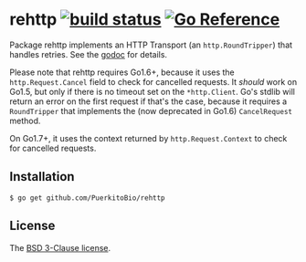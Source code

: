 # rehttp [![build status](https://secure.travis-ci.org/PuerkitoBio/rehttp.png)](http://travis-ci.org/PuerkitoBio/rehttp) [![Go Reference](https://pkg.go.dev/badge/github.com/PuerkitoBio/rehttp.svg)](https://pkg.go.dev/github.com/PuerkitoBio/rehttp)

Package rehttp implements an HTTP Transport (an `http.RoundTripper`) that handles retries. See the [godoc][] for details.

Please note that rehttp requires Go1.6+, because it uses the `http.Request.Cancel` field to check for cancelled requests. It *should* work on Go1.5, but only if there is no timeout set on the `*http.Client`. Go's stdlib will return an error on the first request if that's the case, because it requires a `RoundTripper` that implements the (now deprecated in Go1.6) `CancelRequest` method.

On Go1.7+, it uses the context returned by `http.Request.Context` to check for cancelled requests.

## Installation

    $ go get github.com/PuerkitoBio/rehttp

## License

The [BSD 3-Clause license][bsd].

[bsd]: http://opensource.org/licenses/BSD-3-Clause
[godoc]: http://godoc.org/github.com/PuerkitoBio/rehttp
